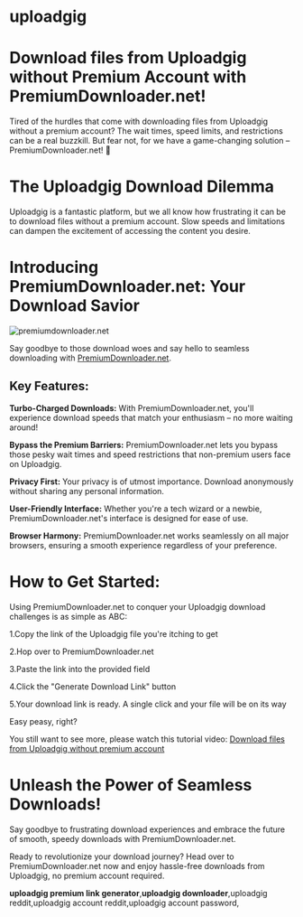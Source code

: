 # uploadgig
# Download files from Uploadgig without Premium Account with PremiumDownloader.net!
Tired of the hurdles that come with downloading files from Uploadgig without a premium account? The wait times, speed limits, and restrictions can be a real buzzkill. But fear not, for we have a game-changing solution – PremiumDownloader.net! 🚀

# The Uploadgig Download Dilemma

Uploadgig is a fantastic platform, but we all know how frustrating it can be to download files without a premium account. Slow speeds and limitations can dampen the excitement of accessing the content you desire.

# Introducing PremiumDownloader.net: Your Download Savior

![premiumdownloader.net](https://premiumdownloader.net/wp-content/uploads/2023/05/premium_LOGO_BIG-768x768.png)

Say goodbye to those download woes and say hello to seamless downloading with [PremiumDownloader.net](https://premiumdownloader.net/).

## Key Features:

**Turbo-Charged Downloads:** With PremiumDownloader.net, you'll experience download speeds that match your enthusiasm – no more waiting around!

**Bypass the Premium Barriers:** PremiumDownloader.net lets you bypass those pesky wait times and speed restrictions that non-premium users face on Uploadgig.

**Privacy First:** Your privacy is of utmost importance. Download anonymously without sharing any personal information.

**User-Friendly Interface:** Whether you're a tech wizard or a newbie, PremiumDownloader.net's interface is designed for ease of use.

**Browser Harmony:** PremiumDownloader.net works seamlessly on all major browsers, ensuring a smooth experience regardless of your preference.

# How to Get Started:

Using PremiumDownloader.net to conquer your Uploadgig download challenges is as simple as ABC:

1.Copy the link of the Uploadgig file you're itching to get

2.Hop over to PremiumDownloader.net

3.Paste the link into the provided field

4.Click the "Generate Download Link" button

5.Your download link is ready. A single click and your file will be on its way

Easy peasy, right?

You still want to see more, please watch this tutorial video: [Download files from Uploadgig without premium account](https://www.youtube.com/watch?v=SJRyNZkn-VY)

# Unleash the Power of Seamless Downloads!

Say goodbye to frustrating download experiences and embrace the future of smooth, speedy downloads with PremiumDownloader.net.

Ready to revolutionize your download journey? Head over to PremiumDownloader.net now and enjoy hassle-free downloads from Uploadgig, no premium account required.

**uploadgig premium link generator**,**uploadgig downloader**,uploadgig reddit,uploadgig account reddit,uploadgig account password,
